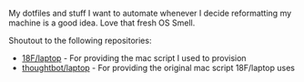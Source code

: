 My dotfiles and stuff I want to automate whenever I decide reformatting my machine is a good idea. Love that fresh OS Smell.

Shoutout to the following repositories:

* [18F/laptop](https://github.com/18F/laptop) - For providing the mac script I used to provision 
* [thoughtbot/laptop](https://github.com/thoughtbot/laptop) - For providing the original mac script 18F/laptop uses


